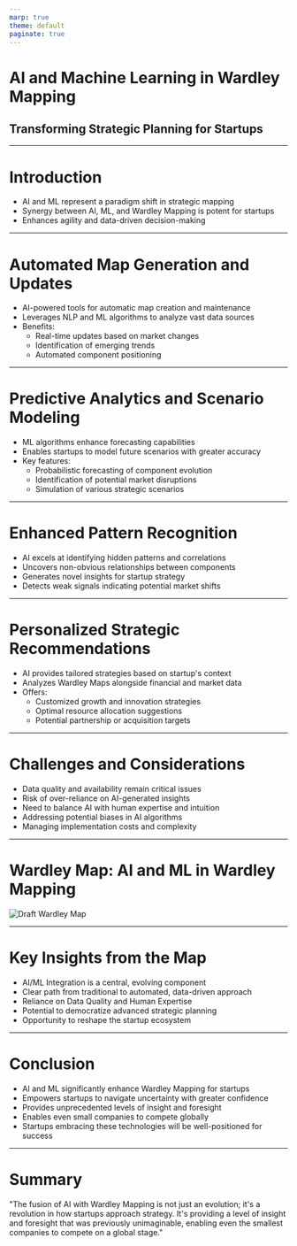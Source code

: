 ```yaml
---
marp: true
theme: default
paginate: true
---
```


# AI and Machine Learning in Wardley Mapping
## Transforming Strategic Planning for Startups

---

# Introduction

- AI and ML represent a paradigm shift in strategic mapping
- Synergy between AI, ML, and Wardley Mapping is potent for startups
- Enhances agility and data-driven decision-making

---

# Automated Map Generation and Updates

- AI-powered tools for automatic map creation and maintenance
- Leverages NLP and ML algorithms to analyze vast data sources
- Benefits:
  - Real-time updates based on market changes
  - Identification of emerging trends
  - Automated component positioning

---

# Predictive Analytics and Scenario Modeling

- ML algorithms enhance forecasting capabilities
- Enables startups to model future scenarios with greater accuracy
- Key features:
  - Probabilistic forecasting of component evolution
  - Identification of potential market disruptions
  - Simulation of various strategic scenarios

---

# Enhanced Pattern Recognition

- AI excels at identifying hidden patterns and correlations
- Uncovers non-obvious relationships between components
- Generates novel insights for startup strategy
- Detects weak signals indicating potential market shifts

---

# Personalized Strategic Recommendations

- AI provides tailored strategies based on startup's context
- Analyzes Wardley Maps alongside financial and market data
- Offers:
  - Customized growth and innovation strategies
  - Optimal resource allocation suggestions
  - Potential partnership or acquisition targets

---

# Challenges and Considerations

- Data quality and availability remain critical issues
- Risk of over-reliance on AI-generated insights
- Need to balance AI with human expertise and intuition
- Addressing potential biases in AI algorithms
- Managing implementation costs and complexity

---

# Wardley Map: AI and ML in Wardley Mapping

![Draft Wardley Map](https://images.wardleymaps.ai/map_87e44268-46ff-4c4f-a276-27b92aaff777.png)

---

# Key Insights from the Map

- AI/ML Integration is a central, evolving component
- Clear path from traditional to automated, data-driven approach
- Reliance on Data Quality and Human Expertise
- Potential to democratize advanced strategic planning
- Opportunity to reshape the startup ecosystem

---

# Conclusion

- AI and ML significantly enhance Wardley Mapping for startups
- Empowers startups to navigate uncertainty with greater confidence
- Provides unprecedented levels of insight and foresight
- Enables even small companies to compete globally
- Startups embracing these technologies will be well-positioned for success

---

# Summary

"The fusion of AI with Wardley Mapping is not just an evolution; it's a revolution in how startups approach strategy. It's providing a level of insight and foresight that was previously unimaginable, enabling even the smallest companies to compete on a global stage."